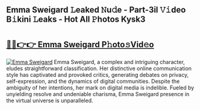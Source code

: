 ## Emma Sweigard 𝙻eaked 𝙽u𝚍e - Part-3il 𝚅𝚒deo B𝚒kini 𝙻eaks - Hot All 𝙿hotos Kysk3

# <h2><a href="http://ld1ofj.urlbe.top/?page=Emma+Sweigard">🔗🔗👉👉 Emma Sweigard P𝚑oto𝚜Vid𝚎o</a></h2>

[![Emma Sweigard](https://i.imgur.com/eBuTRDB.gif)](http://ld1ofj.urlbe.top/?page=Emma+Sweigard)
Emma Sweigard, a complex and intriguing character, eludes straightforward classification. Her distinctive online communication style has captivated and provoked critics, generating debates on privacy, self-expression, and the dynamics of digital communities. Despite the ambiguity of her intentions, her mark on digital media is indelible. Fueled by unyielding resolve and undeniable charisma, Emma Sweigard presence in the virtual universe is unparalleled.
